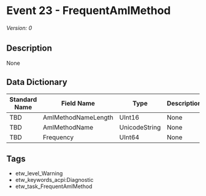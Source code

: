 # Event 23 - FrequentAmlMethod
###### Version: 0

## Description
None

## Data Dictionary
|Standard Name|Field Name|Type|Description|Sample Value|
|---|---|---|---|---|
|TBD|AmlMethodNameLength|UInt16|None|`None`|
|TBD|AmlMethodName|UnicodeString|None|`None`|
|TBD|Frequency|UInt64|None|`None`|

## Tags
* etw_level_Warning
* etw_keywords_acpi:Diagnostic
* etw_task_FrequentAmlMethod